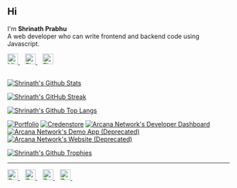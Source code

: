 ## Hi
I'm **Shrinath Prabhu** <br/>
A web developer who can write frontend and backend code using Javascript.

<div>
<a href="https://shrinath.me" target="_blank">
<img src="https://cdn-icons-png.flaticon.com/512/3059/3059997.png" width="24" height="24" title="Visit Shrinath's website" alt="Visit Shrinath's website" />
</a>&nbsp;&nbsp;
<a href="https://linkedin.com/in/shrinath-prabhu" target="_blank">
<img src="https://cdn-icons-png.flaticon.com/512/174/174857.png" width="24" height="24" title="Find Shrinath on Linkedin" alt="Find Shrinath on Linkedin" />
</a>&nbsp;&nbsp;
<a href="https://twitter.com/shrinath_prabhu" target="_blank">
<img src="https://cdn-icons-png.flaticon.com/512/3256/3256013.png" width="24" height="24" title="Find Shrinath on Twitter" alt="Find Shrinath on Twitter" />
</a>
</div>
<br />

[![Shrinath's Github Stats](https://github-readme-stats.vercel.app/api?username=shrinathprabhu&theme=vue-dark&include_all_commits=true&count_private=true&show_icons=true&custom_title=Stats)](https://github.com/anuraghazra/github-readme-stats>)

[![Shrinath's GitHub Streak](https://streak-stats.demolab.com?user=shrinathprabhu&theme=vue-dark&date_format=M%20j%5B%2C%20Y%5D)](https://git.io/streak-stats)

[![Shrinath's Github Top Langs](https://github-readme-stats.vercel.app/api/top-langs/?username=shrinathprabhu&theme=vue-dark&hide_border=false&include_all_commits=false&count_private=false&layout=compact)](https://github.com/anuraghazra/github-readme-stats)

[![Portfolio](https://github-readme-stats.vercel.app/api/pin/?username=shrinathprabhu&repo=portfolio&theme=vue-dark)](https://github.com/anuraghazra/github-readme-stats) [![Credenstore](https://github-readme-stats.vercel.app/api/pin/?username=shrinathprabhu&repo=credenstore&theme=vue-dark)](https://github.com/anuraghazra/github-readme-stats) [![Arcana Network's Developer Dashboard](https://github-readme-stats.vercel.app/api/pin/?username=arcana-network&repo=developer-dashboard&theme=vue-dark&show_owner=true)](https://github.com/anuraghazra/github-readme-stats) [![Arcana Network's Demo App (Deprecated)](https://github-readme-stats.vercel.app/api/pin/?username=arcana-network&repo=demo-app&theme=vue-dark&show_owner=true)](https://github.com/anuraghazra/github-readme-stats) [![Arcana Network's Website (Deprecated)](https://github-readme-stats.vercel.app/api/pin/?username=arcana-network&repo=website&theme=vue-dark&show_owner=true)](https://github.com/anuraghazra/github-readme-stats)

[![Shrinath's Github Trophies](https://github-profile-trophy.vercel.app/?username=shrinathprabhu&column=4&theme=onestar)](https://github.com/anuraghazra/github-readme-stats)

---
<a href="https://paypal.me/shrinathprabhu" target="_blank">
<img src="https://cdn-icons-png.flaticon.com/512/174/174861.png" width="24" height="24" alt="Donate to Shrinath via Paypal" />
</a>&nbsp;&nbsp;
<a href="https://nowpayments.io/donation/shrinathprabhu" target="_blank">
<img src="https://cdn-icons-png.flaticon.com/512/2272/2272825.png" width="24" height="24" alt="Donate to Shrinath via Cryptocurrency" />
</a>&nbsp;&nbsp;
<a href="https://ko-fi.com/shrinath" target="_blank">
<img src="https://www.vectorlogo.zone/logos/ko-fi/ko-fi-icon.svg" width="24" height="24" alt="Donate to Shrinath via Ko-fi" />
</a>&nbsp;&nbsp;
<a href="https://www.buymeacoffee.com/shrinathprabhu">
<img src="https://www.buymeacoffee.com/assets/img/guidelines/logo-mark-1.svg" width="24" height="24" alt="Donate to Shrinath via Buy Me a Coffee" />
</a>&nbsp;&nbsp;
